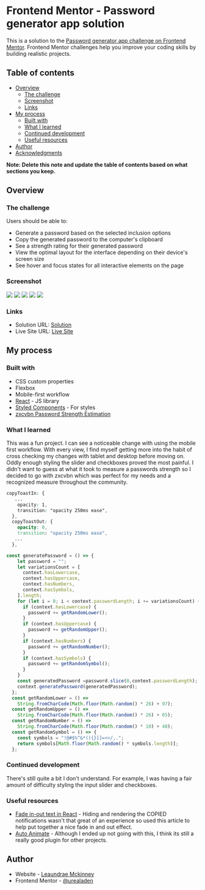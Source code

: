 # Frontend Mentor - Password generator app solution

This is a solution to the [Password generator app challenge on Frontend Mentor](https://www.frontendmentor.io/challenges/password-generator-app-Mr8CLycqjh). Frontend Mentor challenges help you improve your coding skills by building realistic projects. 

## Table of contents

- [Overview](#overview)
  - [The challenge](#the-challenge)
  - [Screenshot](#screenshot)
  - [Links](#links)
- [My process](#my-process)
  - [Built with](#built-with)
  - [What I learned](#what-i-learned)
  - [Continued development](#continued-development)
  - [Useful resources](#useful-resources)
- [Author](#author)
- [Acknowledgments](#acknowledgments)

**Note: Delete this note and update the table of contents based on what sections you keep.**

## Overview

### The challenge

Users should be able to:

- Generate a password based on the selected inclusion options
- Copy the generated password to the computer's clipboard
- See a strength rating for their generated password
- View the optimal layout for the interface depending on their device's screen size
- See hover and focus states for all interactive elements on the page

### Screenshot

![](./screenshot.jpg)
![](./public/assets/images/screenshot_mobile.png)
![](./public/assets/images/screenshot_tablet.png)
![](./public/assets/images/screenshot_desktop.png)
![](./public/assets/images/password-maker.gif)

### Links

- Solution URL: [Solution](https://www.frontendmentor.io/solutions/responsive-password-generator-with-legit-strength-monitor-L_sszuQSBQ)
- Live Site URL: [Live Site](https://urealaden.github.io/password-maker/)

## My process

### Built with

- CSS custom properties
- Flexbox
- Mobile-first workflow
- [React](https://reactjs.org/) - JS library
- [Styled Components](https://styled-components.com/) - For styles
- [zxcvbn Password Strength Estimation](https://github.com/dropbox/zxcvbn)


### What I learned

This was a fun project. I can see a noticeable change with using the mobile first workflow. With every view, I find myself getting more into the habit of cross checking my changes with tablet and desktop before moving on. Oddly enough styling the slider and checkboxes proved the most painful. I didn't want to guess at what it took to measure a passwords strength so I decided to go with zxcvbn which was perfect for my needs and a recognized measure throughout the community.

```css
copyToastIn: {
   ...
    opacity: 1,
    transition: "opacity 250ms ease",
  },
  copyToastOut: {
    opacity: 0,
    transition: "opacity 250ms ease",
   ...
  },
```
```js
const generatePassword = () => {
    let password = "";
    let variationsCount = [
      context.hasLowercase,
      context.hasUppercase,
      context.hasNumbers,
      context.hasSymbols,
    ].length;
    for (let i = 0; i < context.passwordLength; i += variationsCount) {
      if (context.hasLowercase) {
        password += getRandomLower();
      }
      if (context.hasUppercase) {
        password += getRandomUpper();
      }
      if (context.hasNumbers) {
        password += getRandomNumber();
      }
      if (context.hasSymbols) {
        password += getRandomSymbol();
      }
    }
    const generatedPassword =password.slice(0,context.passwordLength); 
    context.generatePassword(generatedPassword);      
  };
  const getRandomLower = () =>
    String.fromCharCode(Math.floor(Math.random() * 26) + 97);
  const getRandomUpper = () =>
    String.fromCharCode(Math.floor(Math.random() * 26) + 65);
  const getRandomNumber = () =>
    String.fromCharCode(Math.floor(Math.random() * 10) + 48);
  const getRandomSymbol = () => {
    const symbols = "!@#$%^&*(){}[]=<>/,.";
    return symbols[Math.floor(Math.random() * symbols.length)];
  };
```

### Continued development

There's still quite a bit I don't understand. For example, I was having a fair amount of difficulty styling the input slider and checkboxes.

### Useful resources

- [Fade in-out text in React](https://levelup.gitconnected.com/fade-in-out-text-in-react-fa8fc7a2a0b1) - Hiding and rendering the COPIED notifications wasn't that great of an experience so used this article to help put together a nice fade in and out effect.
- [Auto Animate](https://auto-animate.formkit.com/#examples) - Although I ended up not going with this, I think its still a really good plugin for other projects.

## Author

- Website - [Leaundrae Mckinney](https://www.your-site.com)
- Frontend Mentor - [@urealaden](https://www.frontendmentor.io/profile/UreaLaden)